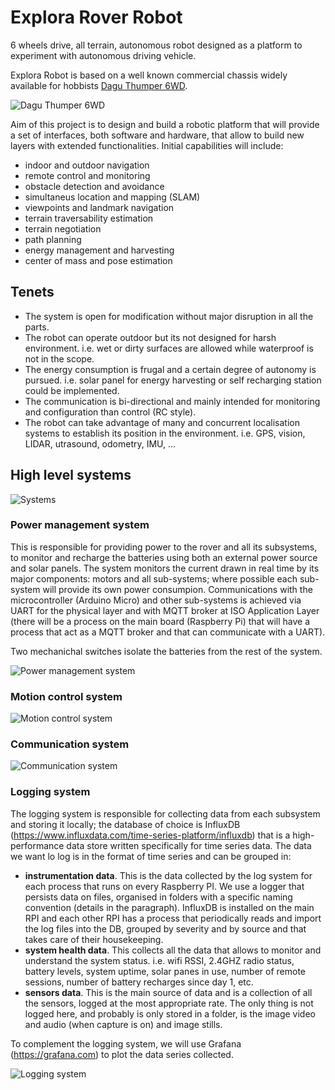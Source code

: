 # Explora Rover Robot
6 wheels drive, all terrain, autonomous robot designed as a platform to experiment with autonomous driving vehicle.

Explora Robot is based on a well known commercial chassis widely available for hobbists 
[Dagu Thumper 6WD](https://www.sparkfun.com/products/11056).

![Dagu Thumper 6WD](images/6WDdimension.jpg)

Aim of this project is to design and build a robotic platform that will provide a set of interfaces, both software and hardware, that allow to build new layers with extended functionalities. Initial capabilities will include:

- indoor and outdoor navigation
- remote control and monitoring
- obstacle detection and avoidance
- simultaneus location and mapping (SLAM)
- viewpoints and landmark navigation
- terrain traversability estimation
- terrain negotiation
- path planning
- energy management and harvesting
- center of mass and pose estimation

## Tenets

- The system is open for modification without major disruption in all the parts.
- The robot can operate outdoor but its not designed for harsh environment. i.e. wet or dirty surfaces are allowed while waterproof is not in the scope.
- The energy consumption is frugal and a certain degree of autonomy is pursued. i.e. solar panel for energy harvesting or self recharging station could be implemented.
- The communication is bi-directional and mainly intended for monitoring and configuration than control (RC style).
- The robot can take advantage of many and concurrent localisation systems to establish its position in the environment. i.e. GPS, vision, LIDAR, utrasound, odometry, IMU, ...


## High level systems

![Systems](images/System_overview.svg)

### Power management system

This is responsible for providing power to the rover and all its subsystems, to monitor and recharge the batteries using both an external power source and solar panels. The system monitors the current drawn in real time by its major components: motors and all sub-systems; where possible each sub-system will provide its own power consumpion. Communications with the microcontroller (Arduino Micro) and other sub-systems is achieved via UART for the physical layer and with MQTT broker at ISO Application Layer (there will be a process on the main board (Raspberry Pi) that will have a process that act as a MQTT broker and that can communicate with a UART). 

Two mechanichal switches isolate the batteries from the rest of the system.

![Power management system](images/Power_Supply_System.svg)

### Motion control system

![Motion control system](images/Motion_System.svg)

### Communication system

![Communication system](images/Communication_System.svg)

### Logging system

The logging system is responsible for collecting data from each subsystem and storing it locally; the database of choice is InfluxDB (https://www.influxdata.com/time-series-platform/influxdb) that is a high-performance data store written specifically for time series data. The data we want lo log is in the format of time series and can be grouped in:
- **instrumentation data**. This is the data collected by the log system for each process that runs on every Raspberry PI. We use a logger that persists data on files, organised in folders with a specific naming convention (details in the paragraph). InfluxDB is installed on the main RPI and each other RPI has a process that periodically reads and import the log files into the DB, grouped by severity and by source and that takes care of their housekeeping.
- **system health data**. This collects all the data that allows to monitor and understand the system status. i.e. wifi RSSI, 2.4GHZ radio status, battery levels, system uptime, solar panes in use, number of remote sessions, number of battery recharges since day 1, etc.
- **sensors data**. This is the main source of data and is a collection of all the sensors, logged at the most appropriate rate. The only thing is not logged here, and probably is only stored in a folder, is the image video and audio (when capture is on) and image stills.

To complement the logging system, we will use Grafana  (https://grafana.com) to plot the data series collected.

![Logging system](images/Logging_System.png)

